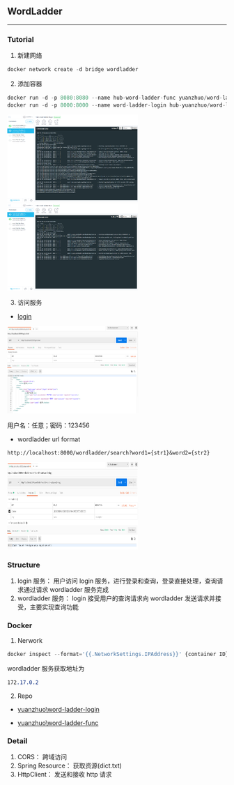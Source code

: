 ## WordLadder

---

### Tutorial

1. 新建网络

```js
docker network create -d bridge wordladder
```

2. 添加容器

```js
docker run -d -p 8080:8080 --name hub-word-ladder-func yuanzhuo/word-ladder-func:v1.0 --network wordladder
docker run -d -p 8000:8000 --name word-ladder-login hub-yuanzhuo/word-ladder-login:v1.0 --network wordladder
```

<img src="./img/login_docker.png" width = "300" height = "200" alt=""/>

<img src="./img/server_docker.png" width = "300" height = "200" alt=""/>

3. 访问服务

- [login](http://localhost:8000/login.html)<br>

<img src="./img/login.png" width = "300" height = "200" alt=""/>

用户名：任意；密码：123456

- wordladder url format

```
http://localhost:8000/wordladder/search?word1={str1}&word2={str2}
```

<img src="./img/server.png" width = "300" height = "200" alt=""/>

### Structure

1. login 服务：
   用户访问 login 服务，进行登录和查询，登录直接处理，查询请求通过请求 wordladder 服务完成
2. wordladder 服务：
   login 接受用户的查询请求向 wordladder 发送请求并接受，主要实现查询功能

### Docker

1. Nerwork

```js
docker inspect --format='{{.NetworkSettings.IPAddress}}' {container ID}
```

wordladder 服务获取地址为

```css
172.17.0.2
```

2. Repo

- [yuanzhuo\word-ladder-login](https://cloud.docker.com/repository/docker/yuanzhuo/word-ladder-login)

- [yuanzhuo\word-ladder-func](https://cloud.docker.com/repository/docker/yuanzhuo/word-ladder-func)

### Detail

1. CORS： 跨域访问
2. Spring Resource： 获取资源(dict.txt)
3. HttpClient： 发送和接收 http 请求
